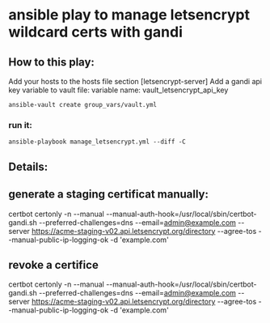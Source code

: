 # ansible play to manage letsencrypt wildcard certs with gandi

## How to this play:
Add your hosts to the hosts file section [letsencrypt-server]
Add a gandi api key variable to vault file: variable name: vault_letsencrypt_api_key

`ansible-vault create group_vars/vault.yml`

### run it:
`ansible-playbook manage_letsencrypt.yml --diff -C`


## Details:
## generate a staging certificat manually:
certbot certonly -n --manual --manual-auth-hook=/usr/local/sbin/certbot-gandi.sh --preferred-challenges=dns --email=admin@example.com --server https://acme-staging-v02.api.letsencrypt.org/directory --agree-tos --manual-public-ip-logging-ok -d 'example.com'

## revoke a certifice
certbot certonly -n --manual --manual-auth-hook=/usr/local/sbin/certbot-gandi.sh --preferred-challenges=dns --email=admin@example.com --server https://acme-staging-v02.api.letsencrypt.org/directory --agree-tos --manual-public-ip-logging-ok -d 'example.com'
